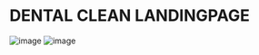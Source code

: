 # DENTAL CLEAN LANDINGPAGE

![image](https://github.com/dev-cristiano/dental-clean/assets/68485884/0293f5f5-9ed9-4485-a6a1-0dcabebb9bae)
![image](https://github.com/dev-cristiano/dental-clean/assets/68485884/19b190ce-9f98-4a7c-ad19-cd12204fbfb4)
